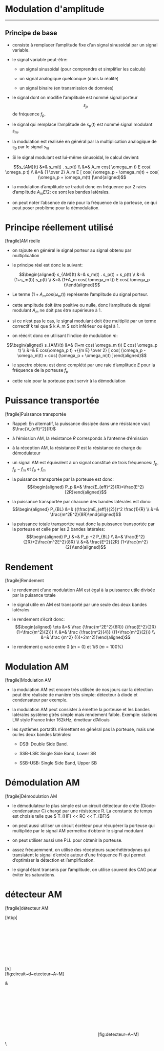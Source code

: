 # Modulation d'amplitude
-----------------------

## Principe de base


-   consiste à remplacer l’amplitude fixe d’un signal sinusoidal par un
    signal variable.

-   le signal variable peut-être:

    -   un signal sinusoidal (pour comprendre et simplifier les calculs)

    -   un signal analogique quelconque (dans la réalité)

    -   un signal binaire (en transmission de données)

-   le signal dont on modifie l’amplitude est nommé signal porteur $$s_p$$
    de fréquence $f_p$.

-   le signal qui remplace l’amplitude de $s_p(t)$ est nommé signal
    modulant $s_m$.

-   la modulation est réalisée en général par la multiplication
    analogique de $s_p$ par le signal $s_m$

-   Si le signal modulant est lui-même sinusoidal, le calcul devient:

$$s_{AM}(t) &=& s_m(t) . s_p(t) \\
     &=& A_m cos( \omega_m t) E cos( \omega_p t) \\
         &=& {1 \over 2} A_m E [ cos( (\omega_p - \omega_m)t) + cos( (\omega_p + \omega_m)t) ]\end{aligned}$$

-   la modulation d’amplitude se traduit donc en fréquence par 2 raies
    d’amplitude $A_m E/2$: ce sont les bandes latérales.

-   on peut noter l’absence de raie pour la fréquence de la porteuse, ce
    qui peut poser problème pour la démodulation.

Principe réellement utilisé
===========================

[fragile]<span>AM réelle</span>

-   on rajoute en général le signal porteur au signal obtenu par
    multiplication

-   le principe réel est donc le suivant:

$$\begin{aligned}
    s_{AM}(t) &=& s_m(t) . s_p(t) + s_p(t) \\
        &=& (1+s_m(t)).s_p(t) \\
        &=& (1+A_m cos( \omega_m t)) E cos( \omega_p t)\end{aligned}$$

-   Le terme $(1+A_m cos( \omega_m t))$ représente l’amplitude du signal
    porteur.

-   cette amplitude doit être positive ou nulle, donc l’amplitude du
    signal modulant $A_m$ ne doit pas être supérieure à 1.

-   si ce n’est pas le cas, le signal modulant doit être multiplié par
    un terme correctif $k$ tel que $ k A_m $ soit inférieur ou égal à 1.

-   on réécrit donc en utilisant l’indice de modulation $m$:

$$\begin{aligned}
    s_{AM}(t) &=& (1+m cos( \omega_m t)) E cos( \omega_p t) \\
        &=& E cos(\omega_p t) +{{m E} \over 2} [ cos( (\omega_p - \omega_m)t) + cos( (\omega_p + \omega_m)t) ]\end{aligned}$$

-   le spectre obtenu est donc complété par une raie d’amplitude $E$
    pour la fréquence de la porteuse $f_p$

-   cette raie pour la porteuse peut servir à la démodulation

Puissance transportée
=====================

[fragile]<span>Puissance transportée</span>

-   Rappel: En alternatif, la puissance dissipée dans une résistance
    vaut $\frac{V_{eff}^2}{R}$

-   à l’émission AM, la résistance $R$ corresponds à l’antenne
    d’émission

-   à la réception AM, la résistance $R$ est la résistance de charge du
    démodulateur

-   un signal AM est équivalent à un signal constitué de trois
    fréquences: $f_p$, $f_p-f_m$ et $f_p+f_m$

-   la puissance transportée par la porteuse est donc: $$\begin{aligned}
        P_p &=& \frac{E_{eff}^2}{R}=\frac{E^2}{2R}\end{aligned}$$

-   la puissance transportée par chacune des bandes latérales est donc:
    $$\begin{aligned}
        P_{BL} &=& {(\frac{mE_{eff}}{2}})^2 \frac{1}{R} \\
            &=& \frac{m^2E^2}{8R}\end{aligned}$$

-   la puissance totale transportée vaut donc la puissance transportée
    par la porteuse et celle par les 2 bandes latérales:
    $$\begin{aligned}
        P_t &=& P_p +2 P_{BL} \\
            &=& \frac{E^2}{2R}+2\frac{m^2E^2}{8R} \\
                &=& \frac{E^2}{2R} (1+\frac{m^2}{2})\end{aligned}$$

Rendement
=========

[fragile]<span>Rendement</span>

-   le rendement d’une modulation AM est égal à la puissance utile
    divisée par la puisance totale

-   le signal utile en AM est transporté par une seule des deux bandes
    latérales

-   le rendement s’écrit donc: $$\begin{aligned}
        \eta &=& \frac {\frac{m^2E^2}{8R}} {\frac{E^2}{2R} (1+\frac{m^2}{2})} \\
        &=& \frac {\frac{m^2}{4}} {(1+\frac{m^2}{2})} \\
        &=& \frac {m^2} {(4+2m^2)}\end{aligned}$$

-   le rendement $\eta$ varie entre 0 ($m=0$) et $1/6$ ($m=100\%$)

Modulation AM
=============

[fragile]<span>Modulation AM</span>

-   la modulation AM est encore très utilisée de nos jours car la
    détection peut être réalisée de manière très simple: détecteur à
    diode et condensateur par exemple.

-   la modulation AM peut consister à émettre la porteuse et les bandes
    latérales:système gtrès simple mais rendement faible. Exemple:
    stations LW style France Inter 162kHz, émetteur d’Allouis

-   les systèmes portatifs n’émettent en général pas la porteuse, mais
    une ou les deux bandes latérales:

    -   DSB: Double Side Band.

    -   SSB-LSB: Single Side Band, Lower SB

    -   SSB-USB: Single Side Band, Upper SB

Démodulation AM
===============

[fragile]<span>Démodulation AM</span>

-   le démodulateur le plus simple est un circuit détecteur de crête
    (Diode-condensateur C) chargé par une résistqnce R. La constante de
    temps est choisie telle que $ T_{HF} << RC << T_{BF}$

-   on peut aussi utiliser un circuit écréteur pour récupérer la
    porteuse qui multipliée par le signal AM permettra d’obtenir le
    signal modulant

-   on peut utiliser aussi une PLL pour obtenir la porteuse.

-   assez fréquemment, on utilise des récepteurs superhétérodynes qui
    translatent le signal d’entrée autour d’une fréquence FI qui permet
    d’optimiser la détection et l’amplification.

-   le signal étant transmis par l’amplitude, on utilise souvent des CAG
    pour éviter les saturations.

détecteur AM
============

[fragile]<span>détecteur AM</span>

[htbp]

[h] ![image](C:/Users/gl/Downloads/circuit_detecteur_AM.pdf)
[fig:circuit~d~etecteur~A~M]

&

![image](C:/Users/gl/Downloads/detecteur_AM.pdf) [fig:detecteur~A~M]

\
